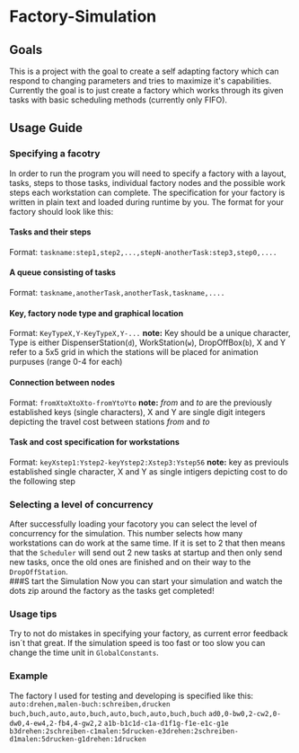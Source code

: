 # Factory-Simulation
## Goals
This is a project with the goal to create a self adapting factory which can respond to changing parameters and tries to maximize it's capabilities.
Currently the goal is to just create a factory which works through its given tasks with basic scheduling methods (currently only FIFO).
## Usage Guide
### Specifying a facotry
In order to run the program you will need to specify a factory with a layout, tasks, steps to those tasks, individual factory nodes and the possible work steps each workstation can complete.
The specification for your factory is written in plain text and loaded during runtime by you.
The format for your factory should look like this:
#### Tasks and their steps
Format: `taskname:step1,step2,...,stepN-anotherTask:step3,step0,....`
#### A queue consisting of tasks
Format: `taskname,anotherTask,anotherTask,taskname,....`
#### Key, factory node type and graphical location
Format: `KeyTypeX,Y-KeyTypeX,Y-...`  **note:** Key should be a unique character, Type is either DispenserStation(`d`), WorkStation(`w`), DropOffBox(`b`), X and Y refer to a 5x5 grid in which the stations will be placed for animation purpuses (range 0-4 for each)
#### Connection between nodes
Format: `fromXtoXtoXto-fromYtoYto`  **note:** *from* and *to* are the previously established keys (single characters), X and Y are single digit integers depicting the travel cost between stations *from* and *to*
#### Task and cost specification for workstations
Format: `keyXstep1:Ystep2-keyYstep2:Xstep3:Ystep56` **note:** key as previouls established single character, X and Y as single intigers depicting cost to do the following step
### Selecting a level of concurrency
After successfully loading your facotory you can select the level of concurrency for the simulation. This number selects how many workstations can do work at the same time. If it is set to 2 that then means that the `Scheduler` will send out 2 new tasks at startup and then only send new tasks, once the old ones are finished and on their way to the `DropOffStation`.  
###S tart the Simulation
Now you can start your simulation and watch the dots zip around the factory as the tasks get completed! 
### Usage tips
Try to not do mistakes in specifying your factory, as current error feedback isn´t that great.
If the simulation speed is too fast or too slow you can change the time unit in `GlobalConstants`.
### Example
The factory I used for testing and developing is specified like this:
`auto:drehen,malen-buch:schreiben,drucken`
`buch,buch,auto,auto,buch,auto,buch,auto,buch,buch`
`ad0,0-bw0,2-cw2,0-dw0,4-ew4,2-fb4,4-gw2,2`
`a1b-b1c1d-c1a-d1f1g-f1e-e1c-g1e`
`b3drehen:2schreiben-c1malen:5drucken-e3drehen:2schreiben-d1malen:5drucken-g1drehen:1drucken`
